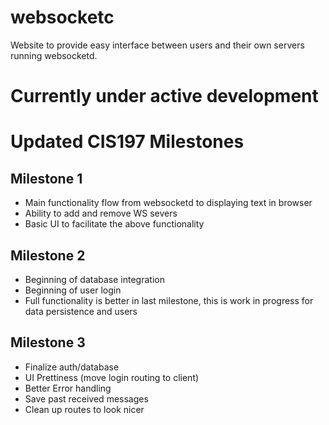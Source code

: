 # websocketc
Website to provide easy interface between users and their own servers running websocketd.

# Currently under active development

# **Updated** CIS197 Milestones

## Milestone 1
* Main functionality flow from websocketd to displaying text in browser
* Ability to add and remove WS severs
* Basic UI to facilitate the above functionality 

## Milestone 2
* Beginning of database integration
* Beginning of user login
* Full functionality is better in last milestone, this is work in progress for data persistence and users

## Milestone 3
* Finalize auth/database
* UI Prettiness (move login routing to client)
* Better Error handling
* Save past received messages
* Clean up routes to look nicer